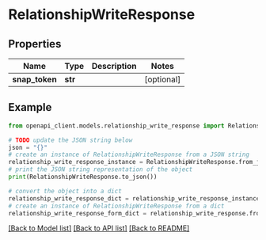 # RelationshipWriteResponse


## Properties

Name | Type | Description | Notes
------------ | ------------- | ------------- | -------------
**snap_token** | **str** |  | [optional] 

## Example

```python
from openapi_client.models.relationship_write_response import RelationshipWriteResponse

# TODO update the JSON string below
json = "{}"
# create an instance of RelationshipWriteResponse from a JSON string
relationship_write_response_instance = RelationshipWriteResponse.from_json(json)
# print the JSON string representation of the object
print(RelationshipWriteResponse.to_json())

# convert the object into a dict
relationship_write_response_dict = relationship_write_response_instance.to_dict()
# create an instance of RelationshipWriteResponse from a dict
relationship_write_response_form_dict = relationship_write_response.from_dict(relationship_write_response_dict)
```
[[Back to Model list]](../README.md#documentation-for-models) [[Back to API list]](../README.md#documentation-for-api-endpoints) [[Back to README]](../README.md)


